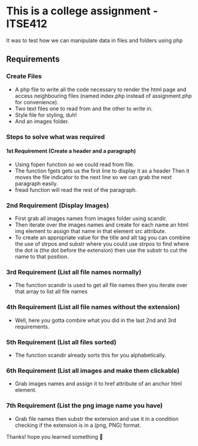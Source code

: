 # This is a college assignment - ITSE412

It was to test how we can manipulate data in files and folders using php

## Requirements

### Create Files

- A php file to write all the code necessary to render the html page and access neighbouring files (named index.php instead of assignment.php for convenience).
- Two text files one to read from and the other to write in.
- Style file for styling, duh!
- And an images folder.

### Steps to solve what was required

#### 1st Requirement (Create a header and a paragraph)

- Using fopen function so we could read from file.
- The function fgets gets us the first line to display it as a header Then it moves the file indicator to the next line so we can grab the next paragraph easily.
- fread function will read the rest of the paragraph.

### 2nd Requirement (Display Images)

- First grab all images names from images folder using scandir.
- Then iterate over the images names and create for each name an html img element to assign that name in that element src attribute.
- To create an appropriate value for the title and alt tag you can combine the use of strpos and substr where you could use strpos to find where the dot is (the dot before the extension) then use the substr to cut the name to that position.

### 3rd Requirement (List all file names normally)

- The function scandir is used to get all file names then you iterate over that array to list all file names

### 4th Requirement (List all file names without the extension)

- Well, here you gotta combire what you did in the last 2nd and 3rd requirements.

### 5th Requirement (List all files sorted)

- The function scandir already sorts this for you alphabetically.

### 6th Requirement (List all images and make them clickable)

- Grab images names and assign it to href attribute of an anchor html element.

### 7th Requirement (List the png image name you have)

- Grab file names then substr the extension and use it in a condition checking if the extension is in a (png, PNG) format.

Thanks! hope you learned something 🤞
